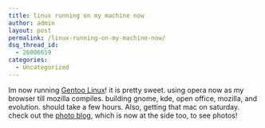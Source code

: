 ```yaml
---
title: linux running on my machine now
author: admin
layout: post
permalink: /linux-running-on-my-machine-now/
dsq_thread_id:
  - 26006659
categories:
  - Uncategorized
---
```

Im now running [Gentoo Linux][1]! it is pretty sweet. using opera now as my browser till mozilla compiles. building gnome, kde, open office, mozilla, and evolution. should take a few hours. Also, getting that mac on saturday. check out the [photo blog][2], which is now at the side too, to see photos!

 [1]: http://www.gentoo.org
 [2]: http://lsmartman.textamerica.com